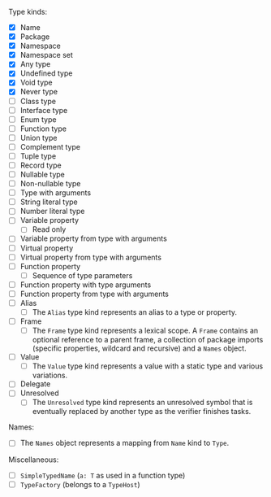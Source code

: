 Type kinds:

- [x] Name
- [x] Package
- [x] Namespace
- [x] Namespace set
- [x] Any type
- [x] Undefined type
- [x] Void type
- [x] Never type
- [ ] Class type
- [ ] Interface type
- [ ] Enum type
- [ ] Function type
- [ ] Union type
- [ ] Complement type
- [ ] Tuple type
- [ ] Record type
- [ ] Nullable type
- [ ] Non-nullable type
- [ ] Type with arguments
- [ ] String literal type 
- [ ] Number literal type
- [ ] Variable property
  - [ ] Read only
- [ ] Variable property from type with arguments
- [ ] Virtual property
- [ ] Virtual property from type with arguments
- [ ] Function property
  - [ ] Sequence of type parameters
- [ ] Function property with type arguments
- [ ] Function property from type with arguments
- [ ] Alias
  - [ ] The `Alias` type kind represents an alias to a type or property.
- [ ] Frame
  - [ ] The `Frame` type kind represents a lexical scope. A `Frame` contains an optional reference to a parent frame, a collection of package imports (specific properties, wildcard and recursive) and a `Names` object.
- [ ] Value
  - [ ] The `Value` type kind represents a value with a static type and various variations.
- [ ] Delegate
- [ ] Unresolved
  - [ ] The `Unresolved` type kind represents an unresolved symbol that is eventually replaced by another type as the verifier finishes tasks.

Names:

- [ ] The `Names` object represents a mapping from `Name` kind to `Type`.

Miscellaneous:

- [ ] `SimpleTypedName` (`a: T` as used in a function type)
- [ ] `TypeFactory` (belongs to a `TypeHost`)